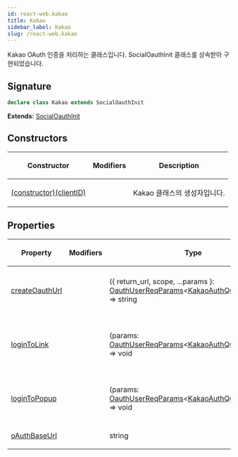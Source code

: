 ```yaml
---
id: react-web.kakao
title: Kakao
sidebar_label: Kakao
slug: /react-web.kakao
---
```






Kakao OAuth 인증을 처리하는 클래스입니다. SocialOauthInit 클래스를 상속받아 구현되었습니다.

## Signature

```typescript
declare class Kakao extends SocialOauthInit 
```
**Extends:** [SocialOauthInit](./react-web.socialoauthinit)

## Constructors

<table><thead><tr><th>

Constructor


</th><th>

Modifiers


</th><th>

Description


</th></tr></thead>
<tbody><tr><td>

[(constructor)(clientID)](./react-web.kakao._constructor_)


</td><td>


</td><td>

Kakao 클래스의 생성자입니다.


</td></tr>
</tbody></table>

## Properties

<table><thead><tr><th>

Property


</th><th>

Modifiers


</th><th>

Type


</th><th>

Description


</th></tr></thead>
<tbody><tr><td>

[createOauthUrl](./react-web.kakao.createoauthurl)


</td><td>


</td><td>

(\{ return_url, scope, ...params \}: [OauthUserReqParams](./react-web.oauthuserreqparams)&lt;[KakaoAuthQueryParams](./react-web.kakaoauthqueryparams)&gt;) =&gt; string


</td><td>

OAuth 인증 URL을 생성합니다.


</td></tr>
<tr><td>

[loginToLink](./react-web.kakao.logintolink)


</td><td>


</td><td>

(params: [OauthUserReqParams](./react-web.oauthuserreqparams)&lt;[KakaoAuthQueryParams](./react-web.kakaoauthqueryparams)&gt;) =&gt; void


</td><td>

OAuth 인증 링크로 리다이렉트합니다.


</td></tr>
<tr><td>

[loginToPopup](./react-web.kakao.logintopopup)


</td><td>


</td><td>

(params: [OauthUserReqParams](./react-web.oauthuserreqparams)&lt;[KakaoAuthQueryParams](./react-web.kakaoauthqueryparams)&gt;) =&gt; void


</td><td>

OAuth 인증 팝업을 엽니다.


</td></tr>
<tr><td>

[oAuthBaseUrl](./react-web.kakao.oauthbaseurl)


</td><td>


</td><td>

string


</td><td>


</td></tr>
</tbody></table>
